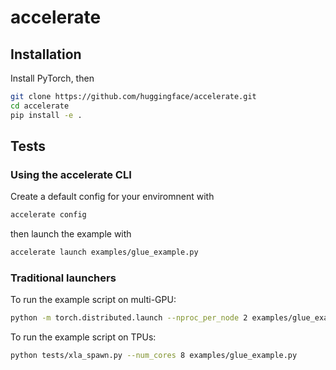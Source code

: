# accelerate

## Installation

Install PyTorch, then

```bash
git clone https://github.com/huggingface/accelerate.git
cd accelerate
pip install -e .
```

## Tests

### Using the accelerate CLI

Create a default config for your enviromnent with
```bash
accelerate config
```
then launch the example with
```bash
accelerate launch examples/glue_example.py
```

### Traditional launchers

To run the example script on multi-GPU:
```bash
python -m torch.distributed.launch --nproc_per_node 2 examples/glue_example.py
```

To run the example script on TPUs:
```bash
python tests/xla_spawn.py --num_cores 8 examples/glue_example.py
```